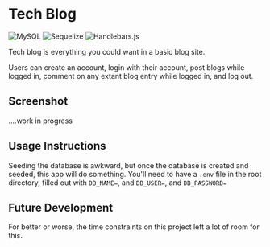 # Tech Blog

![MySQL](https://img.shields.io/badge/MySQL-%5E8.0.23-blue)
![Sequelize](https://img.shields.io/badge/Sequelize-%5E6.6.5-blue)
![Handlebars.js](https://img.shields.io/badge/Handlebars.js-%5E4.7.7-blue)

Tech blog is everything you could want in a basic blog site.

Users can create an account, login with their account, post blogs while logged in, comment on any extant blog entry while logged in, and log out.

## Screenshot

....work in progress

## Usage Instructions

Seeding the database is awkward, but once the database is created and seeded, this app will do something. You'll need to have a `.env` file in the root directory, filled out with `DB_NAME=`, and `DB_USER=`, and `DB_PASSWORD=`

## Future Development

For better or worse, the time constraints on this project left a lot of room for this.